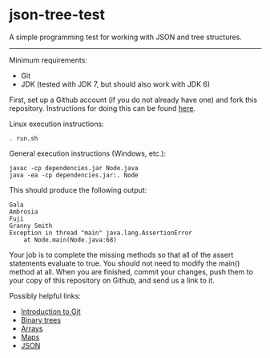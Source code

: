 # json-tree-test
A simple programming test for working with JSON and tree structures.

--------------------------------------------------------------------

Minimum requirements:
* Git
* JDK (tested with JDK 7, but should also work with JDK 6)

First, set up a Github account (if you do not already have one) and fork this repository. Instructions for doing this can be found [here](https://help.github.com/articles/fork-a-repo/).

Linux execution instructions:

    . run.sh

General execution instructions (Windows, etc.):

    javac -cp dependencies.jar Node.java
    java -ea -cp dependencies.jar:. Node

This should produce the following output:

    Gala
    Ambrosia
    Fuji
    Granny Smith
    Exception in thread "main" java.lang.AssertionError
        at Node.main(Node.java:68)

Your job is to complete the missing methods so that all of the assert statements evaluate to true. You should not need to modify the main() method at all. When you are finished, commit your changes, push them to your copy of this repository on Github, and send us a link to it.

Possibly helpful links:
* [Introduction to Git](http://rogerdudler.github.io/git-guide/)
* [Binary trees](https://en.wikipedia.org/wiki/Binary_tree)
* [Arrays](https://en.wikipedia.org/wiki/Array_data_structure)
* [Maps](https://en.wikipedia.org/wiki/Associative_array)
* [JSON](http://json.org/)
